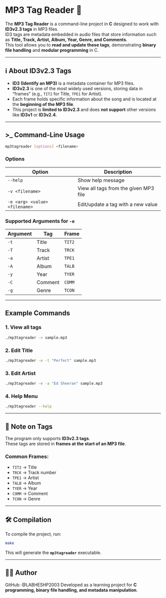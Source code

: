# MP3 Tag Reader 🎵

The **MP3 Tag Reader** is a command-line project in **C** designed to work with **ID3v2.3 tags** in MP3 files.  
ID3 tags are metadata embedded in audio files that store information such as **Title, Track, Artist, Album, Year, Genre, and Comments**.  
This tool allows you to **read and update these tags**, demonstrating **binary file handling** and **modular programming** in C.

---

## ℹ️ About ID3v2.3 Tags
- **ID3 (Identify an MP3)** is a metadata container for MP3 files.  
- **ID3v2.3** is one of the most widely used versions, storing data in “frames” (e.g., `TIT2` for Title, `TPE1` for Artist).  
- Each frame holds specific information about the song and is located at the **beginning of the MP3 file**.  
- This project is **limited to ID3v2.3** and does **not support** other versions like **ID3v1** or **ID3v2.4**.  

---

## >_  Command-Line Usage

```bash
mp3tagreader [options] <filename>
```

### Options

| Option | Description |
|--------|-------------|
| `--help` | Show help message |
| `-v <filename>` | View all tags from the given MP3 file |
| `-e <arg> <value> <filename>` | Edit/update a tag with a new value |

### Supported Arguments for `-e`

| Argument | Tag | Frame |
|----------|-----|-------|
| `-t` | Title | `TIT2` |
| `-T` | Track | `TRCK` |
| `-a` | Artist | `TPE1` |
| `-A` | Album | `TALB` |
| `-y` | Year | `TYER` |
| `-C` | Comment | `COMM` |
| `-g` | Genre | `TCON` |

---

## Example Commands

### 1. View all tags
```bash
./mp3tagreader -v sample.mp3
```

### 2. Edit Title
```bash
./mp3tagreader -e -t "Perfect" sample.mp3
```

### 3. Edit Artist
```bash
./mp3tagreader -e -a "Ed Sheeran" sample.mp3
```

### 4. Help Menu
```bash
./mp3tagreader --help
```

---

## 📖 Note on Tags
The program only supports **ID3v2.3 tags**.  
These tags are stored in **frames at the start of an MP3 file**.  

### Common Frames:
- `TIT2` → Title  
- `TRCK` → Track number  
- `TPE1` → Artist  
- `TALB` → Album  
- `TYER` → Year  
- `COMM` → Comment  
- `TCON` → Genre  

---

## 🛠️ Compilation
To compile the project, run:
```bash
make
```

This will generate the **`mp3tagreader`** executable.

---

## 👨‍💻 Author
GitHub: @LABHESHP2003
Developed as a learning project for **C programming, binary file handling, and metadata manipulation**.

